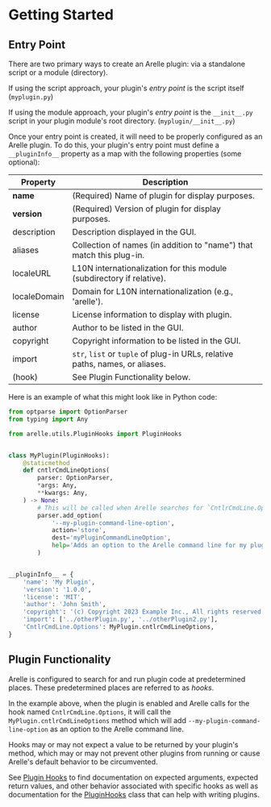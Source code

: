 # Getting Started

## Entry Point
There are two primary ways to create an Arelle plugin: via a standalone script or a module (directory).

If using the script approach, your plugin's *entry point* is the script itself (`myplugin.py`)

If using the module approach, your plugin's *entry point* is the `__init__.py` script in your plugin module's root directory. (`myplugin/__init__.py`)

Once your entry point is created, it will need to be properly configured as an Arelle plugin.
To do this, your plugin's entry point must define a `__pluginInfo__` property
as a map with the following properties (some optional):

| Property     | Description                                                                   |
|--------------|-------------------------------------------------------------------------------|
| **name**     | (Required) Name of plugin for display purposes.                               |
| **version**  | (Required) Version of plugin for display purposes.                            |
| description  | Description displayed in the GUI.                                             |
| aliases      | Collection of names (in addition to "name") that match this plug-in.          |
| localeURL    | L10N internationalization for this module (subdirectory if relative).         |
| localeDomain | Domain for L10N internationalization (e.g., 'arelle').                        |
| license      | License information to display with plugin.                                   |
| author       | Author to be listed in the GUI.                                               |
| copyright    | Copyright information to be listed in the GUI.                                |
| import       | `str`, `list` or `tuple` of plug-in URLs, relative paths, names, or aliases.  |
| (hook)       | See Plugin Functionality below.                                               |

Here is an example of what this might look like in Python code:
```python
from optparse import OptionParser
from typing import Any

from arelle.utils.PluginHooks import PluginHooks


class MyPlugin(PluginHooks):
    @staticmethod
    def cntlrCmdLineOptions(
        parser: OptionParser,
        *args: Any,
        **kwargs: Any,
    ) -> None:
        # This will be called when Arelle searches for `CntlrCmdLine.Options` usages from plugins.
        parser.add_option(
            '--my-plugin-command-line-option',
            action='store',
            dest='myPluginCommandLineOption',
            help='Adds an option to the Arelle command line for my plugin.',
        )


__pluginInfo__ = {
    'name': 'My Plugin',
    'version': '1.0.0',
    'license': 'MIT',
    'author': 'John Smith',
    'copyright': '(c) Copyright 2023 Example Inc., All rights reserved.',
    'import': ['../otherPlugin.py', '../otherPlugin2.py'],
    'CntlrCmdLine.Options': MyPlugin.cntlrCmdLineOptions,
}
```

## Plugin Functionality
Arelle is configured to search for and run plugin code at predetermined places.
These predetermined places are referred to as *hooks*.

In the example above, when the plugin is enabled and Arelle calls for the hook named `CntlrCmdLine.Options`, it will call the `MyPlugin.cntlrCmdLineOptions` method which will add
`--my-plugin-command-line-option` as an option to the Arelle command line.

Hooks may or may not expect a value to be returned by your plugin's method,
which may or may not prevent other plugins from running or cause Arelle's default behavior to be circumvented.

See [Plugin Hooks][hooks] to find documentation on expected arguments, expected return values, and other behavior associated with specific hooks as well as documentation for the [PluginHooks](#arelle.utils.PluginHooks.PluginHooks) class that can help with writing plugins.

[hooks]: project:hooks.md
